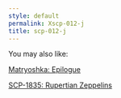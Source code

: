 ```yaml
---
style: default
permalink: Xscp-012-j
title: scp-012-j
---
```

You may also like:

[Matryoshka: Epilogue](http://scp-wiki.net/matryoshka-epilogue)

[SCP-1835: Rupertian Zeppelins](http://scp-wiki.net/scp-1835)

